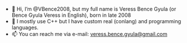 - 👋 Hi, I’m @VBence2008, but my full name is Veress Bence Gyula (or Bence Gyula Veress in English), born in late 2008
- 🌱 I mostly use C++ but I have custom real (conlang) and programming languages.
- 📫 You can reach me via e-mail: veress.bence.gyula@gmail.com
